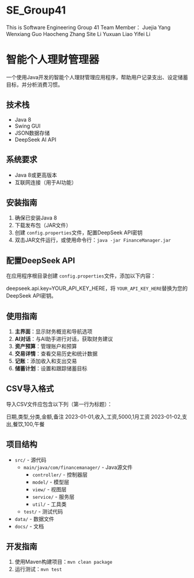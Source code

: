 # SE_Group41
This is Software Engineering Group 41
Team Member：
Juejia Yang 
Wenxiang Guo
Haocheng Zhang
Site Li
Yuxuan Liao
Yifei Li

# 智能个人理财管理器

一个使用Java开发的智能个人理财管理应用程序，帮助用户记录支出、设定储蓄目标，并分析消费习惯。


## 技术栈

- Java 8
- Swing GUI
- JSON数据存储
- DeepSeek AI API

## 系统要求

- Java 8或更高版本
- 互联网连接（用于AI功能）

## 安装指南

1. 确保已安装Java 8
2. 下载发布包（JAR文件）
3. 创建 `config.properties`文件，配置DeepSeek API密钥
4. 双击JAR文件运行，或使用命令行：`java -jar FinanceManager.jar`

## 配置DeepSeek API

在应用程序根目录创建 `config.properties`文件，添加以下内容：

deepseek.api.key=YOUR_API_KEY_HERE，将 `YOUR_API_KEY_HERE`替换为您的DeepSeek API密钥。

## 使用指南

1. **主界面**：显示财务概览和导航选项
2. **AI对话**：与AI助手进行对话，获取财务建议
3. **资产预算**：管理账户和预算
4. **交易详情**：查看交易历史和统计数据
5. **记账**：添加收入和支出交易
6. **储蓄计划**：设置和跟踪储蓄目标

## CSV导入格式

导入CSV文件应包含以下列（第一行为标题）：

日期,类型,分类,金额,备注
2023-01-01,收入,工资,5000,1月工资
2023-01-02,支出,餐饮,100,午餐

## 项目结构

- `src/` - 源代码
  - `main/java/com/financemanager/` - Java源文件
    - `controller/` - 控制器层
    - `model/` - 模型层
    - `view/` - 视图层
    - `service/` - 服务层
    - `util/` - 工具类
  - `test/` - 测试代码
- `data/` - 数据文件
- `docs/` - 文档

## 开发指南

1. 使用Maven构建项目：`mvn clean package`
2. 运行测试：`mvn test`

